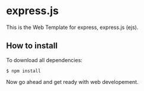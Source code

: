 # express.js

This is the Web Template for express, express.js (ejs).

## How to install

To download all dependencies:
```
$ npm install
```

Now go ahead and get ready with web developement.
